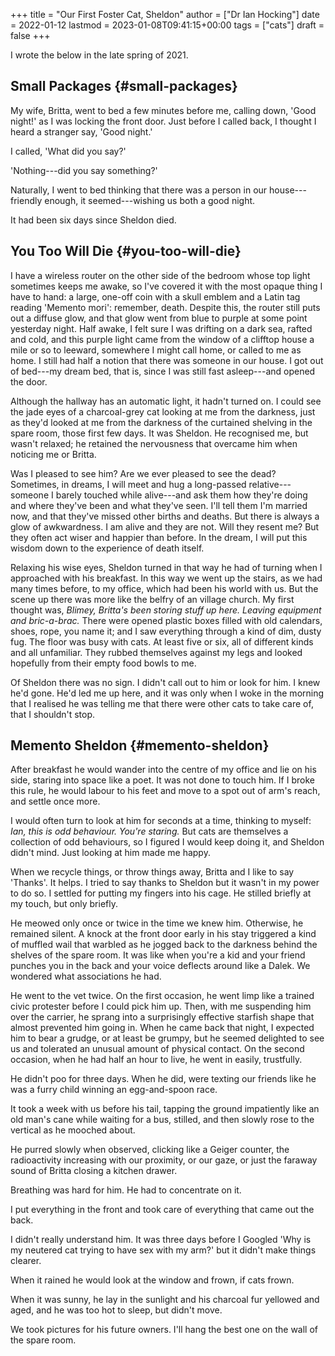 +++
title = "Our First Foster Cat, Sheldon"
author = ["Dr Ian Hocking"]
date = 2022-01-12
lastmod = 2023-01-08T09:41:15+00:00
tags = ["cats"]
draft = false
+++

I wrote the below in the late spring of 2021.


## Small Packages {#small-packages}

My wife, Britta, went to bed a few minutes before me, calling down, 'Good night!' as I was locking the front door. Just before I called back, I thought I heard a stranger say, 'Good night.'

I called, 'What did you say?'

'Nothing---did you say something?'

Naturally, I went to bed thinking that there was a person in our house---friendly enough, it seemed---wishing us both a good night.

It had been six days since Sheldon died.


## You Too Will Die {#you-too-will-die}

I have a wireless router on the other side of the bedroom whose top light sometimes keeps me awake, so I've covered it with the most opaque thing I have to hand: a large, one-off coin with a skull emblem and a Latin tag reading 'Memento mori': remember, death. Despite this, the router still puts out a diffuse glow, and that glow went from blue to purple at some point yesterday night. Half awake, I felt sure I was drifting on a dark sea, rafted and cold, and this purple light came from the window of a clifftop house a mile or so to leeward, somewhere I might call home, or called to me as home. I still had half a notion that there was someone in our house. I got out of bed---my dream bed, that is, since I was still fast asleep---and opened the door.

Although the hallway has an automatic light, it hadn't turned on. I could see the jade eyes of a charcoal-grey cat looking at me from the darkness, just as they'd looked at me from the darkness of the curtained shelving in the spare room, those first few days. It was Sheldon. He recognised me, but wasn't relaxed; he retained the nervousness that overcame him when noticing me or Britta.

Was I pleased to see him? Are we ever pleased to see the dead? Sometimes, in dreams, I will meet and hug a long-passed relative---someone I barely touched while alive---and ask them how they're doing and where they've been and what they've seen. I'll tell them I'm married now, and that they've missed other births and deaths. But there is always a glow of awkwardness. I am alive and they are not. Will they resent me? But they often act wiser and happier than before. In the dream, I will put this wisdom down to the experience of death itself.

Relaxing his wise eyes, Sheldon turned in that way he had of turning when I approached with his  breakfast. In this way we went up the stairs, as we had many times before, to my office, which had been his world with us. But the scene up there was more like the belfry of an village church. My first thought was, _Blimey, Britta's been storing stuff up here. Leaving equipment and bric-a-brac._ There were opened plastic boxes filled with old calendars, shoes, rope, you name it; and I saw everything through a kind of dim, dusty fug. The floor was busy with cats. At least five or six, all of different kinds and all unfamiliar. They rubbed themselves against my legs and looked hopefully from their empty food bowls to me.

Of Sheldon there was no sign. I didn't call out to him or look for him. I knew he'd gone. He'd led me up here, and it was only when I woke in the morning that I realised he was telling me that there were other cats to take care of, that I shouldn't stop.


## Memento Sheldon {#memento-sheldon}

After breakfast he would wander into the centre of my office and lie on his side, staring into space like a poet. It was not done to touch him. If I broke this rule, he would labour to his feet and move to a spot out of arm's reach, and settle once more.

I would often turn to look at him for seconds at a time, thinking to myself: _Ian, this is odd behaviour. You're staring._ But cats are themselves a collection of odd behaviours, so I figured I would keep doing it, and Sheldon didn't mind. Just looking at him made me happy.

When we recycle things, or throw things away, Britta and I like to say 'Thanks'. It helps. I tried to say thanks to Sheldon but it wasn't in my power to do so. I settled for putting my fingers into his cage. He stilled briefly at my touch, but only briefly.

He meowed only once or twice in the time we knew him. Otherwise, he remained silent. A knock at the front door early in his stay triggered a kind of muffled wail that warbled as he jogged back to the darkness behind the shelves of the spare room. It was like when you're a kid and your friend punches you in the back and your voice deflects around like a Dalek. We wondered what associations he had.

He went to the vet twice. On the first occasion, he went limp like a trained civic protester before I could pick him up. Then, with me suspending him over the carrier, he sprang into a surprisingly effective starfish shape that almost prevented him going in. When he came back that night, I expected him to bear a grudge, or at least be grumpy, but he seemed delighted to see us and tolerated an unusual amount of physical contact. On the second occasion, when he had half an hour to live, he went in easily, trustfully.

He didn't poo for three days. When he did, were texting our friends like he was a furry child winning an egg-and-spoon race.

It took a week with us before his tail, tapping the ground impatiently like an old man's cane while waiting for a bus, stilled, and then slowly rose to the vertical as he mooched about.

He purred slowly when observed, clicking like a Geiger counter, the radioactivity increasing with our proximity, or our gaze, or just the faraway sound of Britta closing a kitchen drawer.

Breathing was hard for him. He had to concentrate on it.

I put everything in the front and took care of everything that came out the back.

I didn't really understand him. It was three days before I Googled 'Why is my neutered cat trying to have sex with my arm?' but it didn't make things clearer.

When it rained he would look at the window and frown, if cats frown.

When it was sunny, he lay in the sunlight and his charcoal fur yellowed and aged, and he was too hot to sleep, but didn't move.

We took pictures for his future owners. I'll hang the best one on the wall of the spare room.
